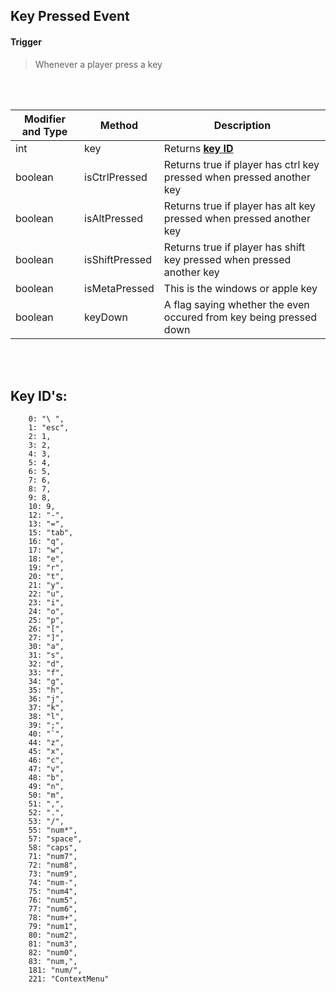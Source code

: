 ## Key Pressed Event


#### Trigger
> Whenever a player press a key
<br>
<br>



Modifier and Type | Method | Description
------- | ------------- | -------------------------------------------------------------
int | key | Returns **[key ID](https://github.com/PewDizinho/CustomNPCPlus-Script-Documentation/blob/main/Events/PlayerEvent/KeyPressedEvent.md#key-ids)**
boolean | isCtrlPressed | Returns true if player has ctrl key pressed when pressed another key
boolean | isAltPressed | Returns true if player has alt key pressed when pressed another key
boolean | isShiftPressed | Returns true if player has shift key pressed when pressed another key
boolean | isMetaPressed | This is the windows or apple key
boolean | keyDown | A flag saying whether the even occured from key being pressed down



<br>
<br>

## Key ID's:
        0: "\ ",
        1: "esc",
        2: 1,
        3: 2,
        4: 3,
        5: 4,
        6: 5,
        7: 6,
        8: 7,
        9: 8,
        10: 9,
        12: "-",
        13: "=",
        15: "tab",
        16: "q",
        17: "w",
        18: "e",
        19: "r",
        20: "t",
        21: "y",
        22: "u",
        23: "i",
        24: "o",
        25: "p",
        26: "[",
        27: "]",
        30: "a",
        31: "s",
        32: "d",
        33: "f",
        34: "g",
        35: "h",
        36: "j",
        37: "k",
        38: "l",
        39: ";",
        40: "`",
        44: "z",
        45: "x",
        46: "c",
        47: "v",
        48: "b",
        49: "n",
        50: "m",
        51: ",",
        52: ".",
        53: "/",
        55: "num*",
        57: "space",
        58: "caps",
        71: "num7",
        72: "num8",
        73: "num9",
        74: "num-",
        75: "num4",
        76: "num5",
        77: "num6",
        78: "num+",
        79: "num1",
        80: "num2",
        81: "num3",
        82: "num0",
        83: "num,",
        181: "num/",
        221: "ContextMenu"
